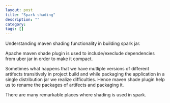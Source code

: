 ```yaml
---
layout: post
title: "Spark shading"
description: ""
category: 
tags: []
---
```


Understanding maven shading functionality in building spark jar.

Apache maven shade plugin is used to include/execlude dependencies from uber jar in order to make it compact.

Sometimes what happens that we have mutliple versions of different artifects transitively in project build and while packaging the application in a single distribution jar we realize difficulties. Hence maven shade plugin help us to rename the packages of artifects and packaging it.

There are many remarkable places where shading is used in spark. 


